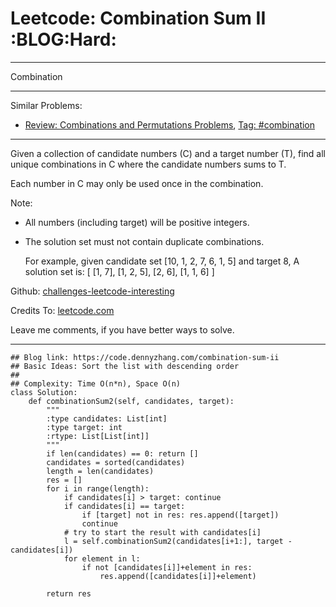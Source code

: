# Leetcode: Combination Sum II     :BLOG:Hard:


---

Combination  

---

Similar Problems:  
-   [Review: Combinations and Permutations Problems](https://code.dennyzhang.com/review-combination), [Tag: #combination](https://code.dennyzhang.com/tag/combination)

---

Given a collection of candidate numbers (C) and a target number (T), find all unique combinations in C where the candidate numbers sums to T.  

Each number in C may only be used once in the combination.  

Note:  
-   All numbers (including target) will be positive integers.
-   The solution set must not contain duplicate combinations.

    For example, given candidate set [10, 1, 2, 7, 6, 1, 5] and target 8, 
    A solution set is: 
    [
      [1, 7],
      [1, 2, 5],
      [2, 6],
      [1, 1, 6]
    ]

Github: [challenges-leetcode-interesting](https://github.com/DennyZhang/challenges-leetcode-interesting/tree/master/combination-sum-ii)  

Credits To: [leetcode.com](https://leetcode.com/problems/combination-sum-ii/description/)  

Leave me comments, if you have better ways to solve.  

---

    ## Blog link: https://code.dennyzhang.com/combination-sum-ii
    ## Basic Ideas: Sort the list with descending order
    ##
    ## Complexity: Time O(n*n), Space O(n)
    class Solution:
        def combinationSum2(self, candidates, target):
            """
            :type candidates: List[int]
            :type target: int
            :rtype: List[List[int]]
            """
            if len(candidates) == 0: return []
            candidates = sorted(candidates)
            length = len(candidates)
            res = []
            for i in range(length):
                if candidates[i] > target: continue
                if candidates[i] == target:
                    if [target] not in res: res.append([target])
                    continue
                # try to start the result with candidates[i]
                l = self.combinationSum2(candidates[i+1:], target - candidates[i])
                for element in l:
                    if not [candidates[i]]+element in res:
                        res.append([candidates[i]]+element)
    
            return res